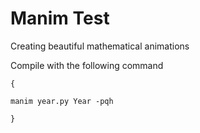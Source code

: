 # Manim Test
 Creating beautiful mathematical animations

Compile with the following command

```
{

manim year.py Year -pqh

}
```